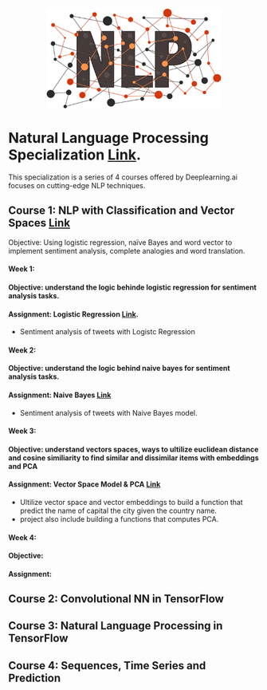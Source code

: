 <p align="center">
  <img src="https://github.com/mei-pan/Natural_Language_Processing_Specialization/blob/main/NLP_shutterstock_raindrop74-1507366230.jpg" alt="Image description" width='auto', height='200'>
</p>


# Natural Language Processing Specialization [Link](https://www.coursera.org/specializations/natural-language-processing).
  This specialization is a series of 4 courses offered by Deeplearning.ai focuses on cutting-edge NLP techniques.
  
## Course 1: NLP with Classification and Vector Spaces  [Link](https://www.coursera.org/learn/classification-vector-spaces-in-nlp?specialization=natural-language-processing)
  Objective: Using logistic regression, naïve Bayes and word vector to implement sentiment analysis, complete analogies and word translation.  
  
#### Week 1:
  #### Objective: understand the logic behinde logistic regression for sentiment analysis tasks. 
  #### Assignment: Logistic Regression [Link](https://github.com/mei-pan/Natural_Language_Processing_Specialization/blob/main/NLP_C1_W1_Logistic%20Regression%20%20.ipynb).  
  - Sentiment analysis of tweets with Logistc Regression 
   
      
      
#### Week 2:
  #### Objective: understand the logic behind naive bayes for sentiment analysis tasks. 
  #### Assignment: Naive Bayes  [Link](https://github.com/mei-pan/Natural_Language_Processing_Specialization/blob/main/NLP_C1_W2_Navie%20Bayes.ipynb)
  - Sentiment analysis of tweets with Naive Bayes model.
   
   
#### Week 3:
  #### Objective: understand vectors spaces, ways to ultilize euclidean distance and cosine similiarity to find similar and dissimilar items with embeddings and PCA 
  #### Assignment: Vector Space Model & PCA [Link](https://github.com/mei-pan/Natural_Language_Processing_Specialization/blob/main/NLP_C1_W3_Vector_Space_Model.ipynb)
  - Ultilize vector space and vector embeddings to build a function that predict the name of capital the city given the country name.
  - project also include building a functions that computes PCA. 
    
#### Week 4:
  #### Objective: 
  #### Assignment:
      

## Course 2: Convolutional NN in TensorFlow

## Course 3: Natural Language Processing in TensorFlow

## Course 4: Sequences, Time Series and Prediction 
